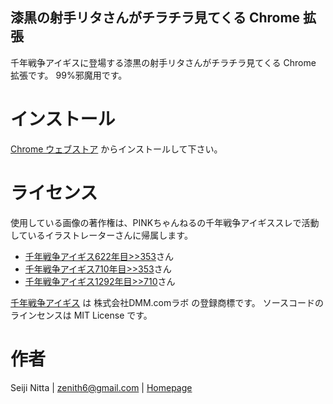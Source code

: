 漆黒の射手リタさんがチラチラ見てくる Chrome 拡張
---------------------------------------

千年戦争アイギスに登場する漆黒の射手リタさんがチラチラ見てくる Chrome 拡張です。
99%邪魔用です。


インストール
========

[Chrome ウェブストア](https://chrome.google.com/webstore/detail/ememknmjckfbganihedbodegbdddlhhl?hl=ja) からインストールして下さい。


ライセンス
========

使用している画像の著作権は、PINKちゃんねるの千年戦争アイギススレで活動しているイラストレーターさんに帰属します。

 * [千年戦争アイギス622年目>>353](http://kilauea.bbspink.com/test/read.cgi/mobpink/1402073611/353)さん
 * [千年戦争アイギス710年目>>353](http://kilauea.bbspink.com/test/read.cgi/mobpink/1403135687/167)さん
 * [千年戦争アイギス1292年目>>710](http://kilauea.bbspink.com/test/read.cgi/mobpink/1412817075/710)さん

[千年戦争アイギス](http://www.dmm.com/netgame_s/aigisc/) は 株式会社DMM.comラボ の登録商標です。
ソースコードのラインセンスは MIT License です。


作者
====

Seiji Nitta | <zenith6@gmail.com> | [Homepage](http://zenith6.github.io/)
